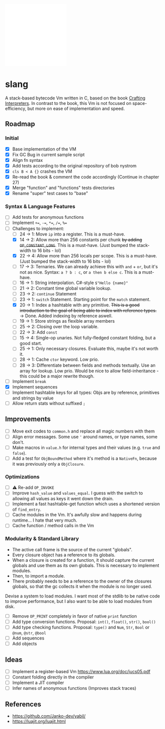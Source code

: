 <img src="./doc/slang-dark.png" width="200">

# slang

A stack-based bytecode Vm written in C, based on the book [Crafting Interpreters](https://craftinginterpreters.com/).
In contrast to the book, this Vm is not focused on space-efficiency, but more on ease of implementation and speed.

## Roadmap

### Initial

- [x] Base implementation of the VM
- [x] Fix GC Bug in current sample script
- [x] Align fn syntax
- [x] Add tests according to the original repository of bob nystrom
- [x] `cls B < A {}` crashes the VM
- [x] Re-read the book & comment the code accordingly (Continue in chapter 27)
- [x] Merge "function" and "functions" tests directories
- [x] Rename "super" test cases to "base"

### Syntax & Language Features

- [ ] Add tests for anonymous functions
- [ ] Implement `+=`, `-=`, `*=`, `/=`, `%=`
- [ ] Challenges to implement:
  - [ ] 24 $\to$ 1: Move `ip` into a register. This is a must-have.
  - [x] 14 $\to$ 2: Allow more than 256 constants per chunk ~~by adding `OP_CONSTANT_LONG`~~. This is a must-have. (Just bumped the stack-width to 16 bits - lol)
  - [x] 22 $\to$ 4: Allow more than 256 locals per scope. This is a must-have. (Just bumped the stack-width to 16 bits - lol)
  - [ ] 17 $\to$ 3: Ternaries. We can already achieve this with `and` + `or`, but it's not as nice. Syntax: `a ? b : c`, or `a then b else c`. This is a must-have.
  - [ ] 16 $\to$ 1: String interpolation. C#-style `$"Hello {name}"`
  - [ ] 21 $\to$ 2: Constant time global variable lookup.
  - [ ] 23 $\to$ 2: `continue` Statement
  - [ ] 23 $\to$ 1: `switch` Statement. Starting point for the `match` statement.
  - [x] 20 $\to$ 1: Index a hashtable with any primitive. ~~This is a good introduction to the goal of being able to index with reference types.~~ $\to$ Done. Added indexing by reference aswell.
  - [ ] 19 $\to$ 1: Store strings as flexible array members
  - [ ] 25 $\to$ 2: Closing over the loop variable.
  - [ ] 22 $\to$ 3: Add `const`
  - [ ] 15 $\to$ 4: Single-op unaries. Not fully-fledged constant folding, but a good start.
  - [ ] 25 $\to$ 1: Only necessary closures. Evaluate this, maybe it's not worth it.
  - [ ] 28 $\to$ 1: Cache `ctor` keyword. Low prio.
  - [ ] 28 $\to$ 3: Differentiate between fields and methods textually. Use an array for lookup. Low prio. Would be nice to allow field-inheritance - this could be a major rewrite though.
- [ ] Implement `break`
- [x] Implement sequences
- [ ] Implement hashtable keys for all types: Objs are by reference, primitives and strings by value
- [ ] Allow return stats without suffixed `;`

## Improvements

- [ ] Move exit codes to `common.h` and replace all magic numbers with them
- [ ] Align error messages. Some use `'` around names, or type names, some don't.
- [ ] Make macros in `value.h` for internal types and their values (e.g. `true` and `false`).
- [ ] Add a test for `ObjBoundMethod` where it's method is a `NativeFn`, because it was previously only a `ObjClosure`.

### Optimizations

- [ ] ⚠️ Re-add `OP_INVOKE`
- [ ] Improve `hash_value` and `values_equal`. I guess with the switch to allowing all values as keys it went down the drain.
- [ ] Implement a fast hashtable-get function which uses a shortened version of `find_entry`.
- [ ] Cache modules in the Vm. It's awfully slow and happens during runtime... I hate that very much.
- [ ] Cache function / method calls in the Vm

### Modularity & Standard Library

- The active call frame is the source of the current "globals".
- Every closure object has a reference to its globals.
- When a closure is created for a function, it should capture the current globals and use them as its own globals. This is necessary to implement modules.
- Then, to import a module.
- There probably needs to be a reference to the owner of the closures globals, so that the gc collects it when the module is no longer used.

Devise a system to load modules. I want most of the stdlib to be native code to improve performance, but I also want to be able to load modules from disk.

- [ ] Remove `OP_PRINT` completely in favor of native `print` function
- [ ] Add type conversion functions. Proposal: `int()`, `float()`, `str()`, `bool()`
- [ ] Add type checking functions. Proposal: `type()` and `Num`, `Str`, `Bool` or `@num`, `@str`, `@bool`
- [ ] Add sequences
- [ ] Add objects

## Ideas

- [ ] Implement a register-based Vm https://www.lua.org/doc/jucs05.pdf
- [ ] Constant folding directly in the compiler
- [ ] Implement a JIT compiler
- [ ] Infer names of anonymous functions (Improves stack traces)

## References

- https://github.com/Janko-dev/yabil/
- https://luajit.org/luajit.html
